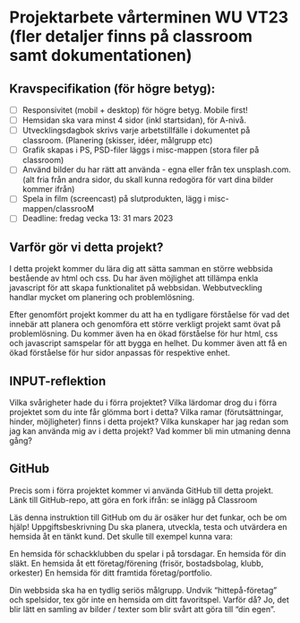 # Projektarbete vårterminen WU VT23 (fler detaljer finns på classroom samt dokumentationen)

## Kravspecifikation (för högre betyg):

- [ ] Responsivitet (mobil + desktop) för högre betyg. Mobile first!
- [ ] Hemsidan ska vara minst 4 sidor (inkl startsidan), för A-nivå.
- [ ] Utvecklingsdagbok skrivs varje arbetstillfälle i dokumentet på classroom. (Planering (skisser, idéer, målgrupp etc) 
- [ ] Grafik skapas i PS, PSD-filer läggs i misc-mappen (stora filer på classroom)
- [ ] Använd bilder du har rätt att använda - egna eller från tex unsplash.com. (alt fria från andra sidor, du skall kunna redogöra för vart dina bilder kommer ifrån)
- [ ] Spela in film (screencast) på slutprodukten, lägg i misc-mappen/classrooM
- [ ] Deadline: fredag vecka 13: 31 mars 2023

## Varför gör vi detta projekt?
I detta projekt kommer du lära dig att sätta samman en större webbsida bestående av html och css. Du har även möjlighet att tillämpa enkla javascript för att skapa funktionalitet på webbsidan. Webbutveckling handlar mycket om planering och problemlösning.

Efter genomfört projekt kommer du att ha en tydligare förståelse för vad det innebär att planera och genomföra ett större verkligt projekt samt övat på problemlösning. Du kommer även ha en ökad förståelse för hur html, css och javascript samspelar för att bygga en helhet. Du kommer även att få en ökad förståelse för hur sidor anpassas för respektive enhet.

## INPUT-reflektion
Vilka svårigheter hade du i förra projektet?
Vilka lärdomar drog du i förra projektet som du inte får glömma bort i detta?
Vilka ramar (förutsättningar, hinder, möjligheter) finns i detta projekt?
Vilka kunskaper har jag redan som jag kan använda mig av i detta projekt?
Vad kommer bli min utmaning denna gång?


## GitHub
Precis som i förra projektet kommer vi använda GitHub till detta projekt. 
Länk till GitHub-repo, att göra en fork ifrån: se inlägg på Classroom

Läs denna instruktion till GitHub om du är osäker hur det funkar, och be om hjälp!
Uppgiftsbeskrivning
Du ska planera, utveckla, testa och utvärdera en hemsida åt en tänkt kund. Det skulle till exempel kunna vara:


En hemsida för schackklubben du spelar i på torsdagar.
En hemsida för din släkt.
En hemsida åt ett företag/förening (frisör, bostadsbolag, klubb, orkester)
En hemsida för ditt framtida företag/portfolio.

Din webbsida ska ha en tydlig seriös målgrupp. Undvik “hittepå-företag” och spelsidor, tex gör inte en hemsida om ditt favoritspel. Varför då? Jo, det blir lätt en samling av bilder / texter som blir svårt att göra till “din egen”.
